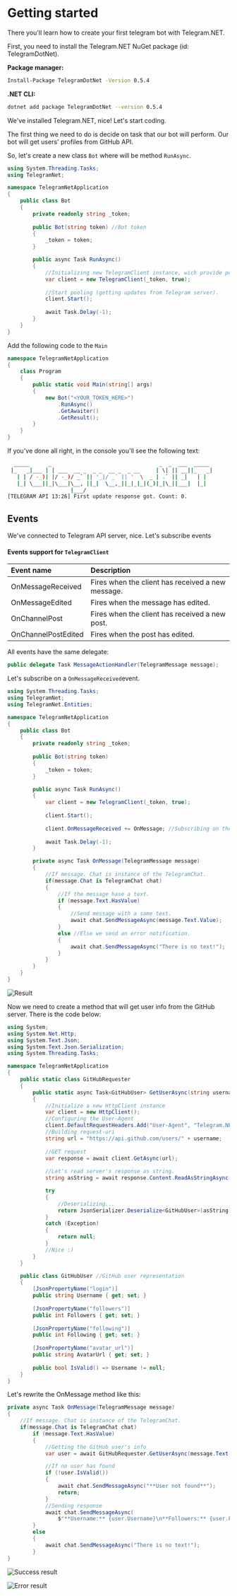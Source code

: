 # Getting started

There you'll learn how to create your first telegram bot with Telegram.NET.

First, you need to install the Telegram.NET NuGet package \(id: TelegramDotNet\).

**Package manager:**

```bash
Install-Package TelegramDotNet -Version 0.5.4
```

**.NET CLI:**

```bash
dotnet add package TelegramDotNet --version 0.5.4
```

We've installed Telegram.NET, nice! Let's start coding.

The first thing we need to do is decide on task that our bot will perform. Our bot will get users' profiles from GitHub API.

So, let's create a new class `Bot` where will be method `RunAsync`.

```csharp
using System.Threading.Tasks;
using TelegramNet;

namespace TelegramNetApplication
{
    public class Bot
    {
        private readonly string _token;
        
        public Bot(string token) //Bot token
        {
            _token = token;
        }

        public async Task RunAsync()
        {
            //Initializing new TelegramClient instance, wich provide powerful interface to Telegram API
            var client = new TelegramClient(_token, true); 
        
            //Start pooling (getting updates from Telegram server).
            client.Start();
            
            await Task.Delay(-1);
        }
    }
}
```

Add the following code to the `Main`

```csharp
namespace TelegramNetApplication
{
    class Program
    {
        public static void Main(string[] args)
        {
            new Bot("<YOUR_TOKEN_HERE>")
                .RunAsync()
                .GetAwaiter()
                .GetResult();
        }
    }
}
```

If you've done all right, in the console you'll see the following text:

```bash
  _____      _                                  _  _  ___  _____
 |_   _|___ | | ___  __ _  _ _  __ _  _ __     | \| || __||_   _|
   | | / -_)| |/ -_)/ _` || '_|/ _` || '  \  _ | .` || _|   | |
   |_| \___||_|\___|\__, ||_|  \__,_||_|_|_|(_)|_|\_||___|  |_|
                    |___/
[TELEGRAM API 13:26] First update response got. Count: 0.
```

## Events

We've connected to Telegram API server, nice. Let's subscribe events

#### Events support for `TelegramClient`

| Event name | Description |
| :--- | :--- |
| OnMessageReceived | Fires when the client has received a new message. |
| OnMessageEdited | Fires when the message has edited. |
| OnChannelPost | Fires when the client has received a new post. |
| OnChannelPostEdited | Fires when the post has edited. |

All events have the same delegate:

```csharp
public delegate Task MessageActionHandler(TelegramMessage message);
```

Let's subscribe on a `OnMessageReceived`event.

```csharp
using System.Threading.Tasks;
using TelegramNet;
using TelegramNet.Entities;

namespace TelegramNetApplication
{
    public class Bot
    {
        private readonly string _token;
        
        public Bot(string token)
        {
            _token = token;
        }

        public async Task RunAsync()
        {
            var client = new TelegramClient(_token, true);
            
            client.Start();
            
            client.OnMessageReceived += OnMessage; //Subscribing on the event
            
            await Task.Delay(-1);
        }

        private async Task OnMessage(TelegramMessage message)
        {
            //If message. Chat is instance of the TelegramChat.
            if(message.Chat is TelegramChat chat)
            {
                //If the message hase a text.
                if (message.Text.HasValue)
                {
                    //Send message with a same text.
                    await chat.SendMessageAsync(message.Text.Value);
                }
                else //Else we send an error notification.
                {
                    await chat.SendMessageAsync("There is no text!");
                }
            }
        }
    }
}
```

![Result](.gitbook/assets/image%20%281%29.png)

Now we need to create a method that will get user info from the GitHub server. There is the code below:

```csharp
using System;
using System.Net.Http;
using System.Text.Json;
using System.Text.Json.Serialization;
using System.Threading.Tasks;

namespace TelegramNetApplication
{
    public static class GitHubRequester
    {
        public static async Task<GitHubUser> GetUserAsync(string username)
        {
            //Initialize a new HttpClient instance
            var client = new HttpClient();
            //Configuring the User-Agent
            client.DefaultRequestHeaders.Add("User-Agent", "Telegram.NET Agent");
            //Building request-uri
            string url = "https://api.github.com/users/" + username;
            
            //GET request
            var response = await client.GetAsync(url);
            
            //Let's read server's response as string.
            string asString = await response.Content.ReadAsStringAsync();

            try
            {
                //Deserializing...
                return JsonSerializer.Deserialize<GitHubUser>(asString);
            }
            catch (Exception)
            {
                return null;
            }
            //Nice :)
        }
    }

    public class GitHubUser //GitHub user representation
    {
        [JsonPropertyName("login")]
        public string Username { get; set; }
        
        [JsonPropertyName("followers")]
        public int Followers { get; set; }
        
        [JsonPropertyName("following")]
        public int Following { get; set; }
        
        [JsonPropertyName("avatar_url")]
        public string AvatarUrl { get; set; }
        
        public bool IsValid() => Username != null;
    }
}
```

Let's rewrite the OnMessage method like this:

```csharp
private async Task OnMessage(TelegramMessage message)
{
    //If message. Chat is instance of the TelegramChat.
    if(message.Chat is TelegramChat chat)
        if (message.Text.HasValue)
        {
            //Getting the GitHub user's info
            var user = await GitHubRequester.GetUserAsync(message.Text.Value);

            //If no user has found
            if (!user.IsValid())
            {
                await chat.SendMessageAsync("**User not found**");
                return;
            }
            //Sending response
            await chat.SendMessageAsync(
                $"**Username:** {user.Username}\n**Followers:** {user.Followers}\n**Following:** {user.Following}");
        }
        else
        {
            await chat.SendMessageAsync("There is no text!");
        }
}
```

![Success result](.gitbook/assets/image%20%282%29.png)

![Error result](.gitbook/assets/image%20%284%29.png)

